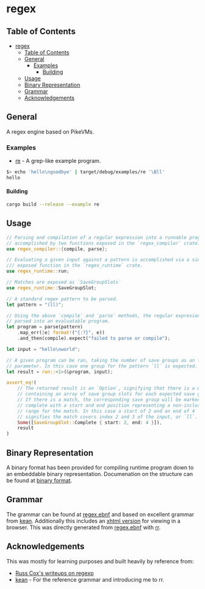 # regex
## Table of Contents
<!-- TOC -->

- [regex](#regex)
	- [Table of Contents](#table-of-contents)
	- [General](#general)
		- [Examples](#examples)
			- [Building](#building)
	- [Usage](#usage)
	- [Binary Representation](#binary-representation)
	- [Grammar](#grammar)
	- [Acknowledgements](#acknowledgements)

<!-- /TOC -->

## General
A regex engine based on PikeVMs.

### Examples
- [re](./compiler/examples/re/) - A grep-like example program.

```bash
$> echo 'hello\ngoodbye' | target/debug/examples/re '\Bll'
hello
```

#### Building
```bash
cargo build --release --example re
```

## Usage
```rust
// Parsing and compilation of a regular expression into a runnable program is
// accomplished by two functions exposed in the `regex_compiler` crate.
use regex_compiler::{compile, parse};

// Evaluating a given input against a pattern is accomplished via a single
/// exposed function in the `regex_runtime` crate.
use regex_runtime::run;

// Matches are exposed as `SaveGroupSlots`
use regex_runtime::SaveGroupSlot;

// A standard regex pattern to be parsed.
let pattern = "(ll)";

// Using the above `compile` and `parse` methods, the regular expresion is 
// parsed into an evaluatable program.
let program = parse(pattern)
    .map_err(|e| format!("{:?}", e))
    .and_then(compile).expect("failed to parse or compile");

let input = "hello\nworld";

// A given program can be ran, taking the number of save groups as an function
// parameter. In this case one group for the pattern `ll` is expected.
let result = run::<1>(&program, input);

assert_eq!(
	// The returned result is an `Option`, signifying that there is a match,
	// containing an array of save group slots for each expected save group.
	// If there is a match, the corresponding save group will be marked
	// complete with a start and end position representing a non-inclusive
	// range for the match. In this case a start of 2 and an end of 4
	// signifies the match covers index 2 and 3 of the input, or `ll`.
	Some([SaveGroupSlot::Complete { start: 2, end: 4 }]),
	result
)
```

## Binary Representation
A binary format has been provided for compiling runtime program down to an embeddable binary representation. Documenation on the structure can be found at [binary format](./docs/binary_format/README.md).

## Grammar
The grammar can be found at [regex.ebnf](./docs/regex.ebnf) and based on excellent grammar from [kean](https://kean.blog). Additionally this includes an [xhtml version](./docs/regex.xhtml) for viewing in a browser. This was directly generated from [regex.ebnf](./docs/regex.ebnf) with [rr](https://githug.com/ncatelli/rr-docker.git).

## Acknowledgements
This was mostly for learning purposes and built heavily by reference from:

- [Russ Cox's writeups on regexp](https://swtch.com/~rsc/regexp/)
- [kean](https://kean.blog) - For the reference grammar and introducing me to rr. 
